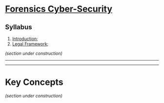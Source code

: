 # [Forensics Cyber-Security](https://fenix.tecnico.ulisboa.pt/disciplinas/CSF211/2024-2025/1-semestre)

## Syllabus

1. [Introduction](./01-introduction.md);
2. [Legal Framework](./02-legal-framework.md);

_(section under construction)_

---

---

# Key Concepts

_(section under construction)_
